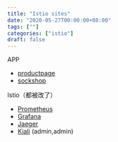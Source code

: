 ```yaml
---
title: "Istio sites"
date: "2020-05-27T00:00:00+08:00"
tags: [""]
categories: ["istio"]
draft: false
---
```




APP

- [productpage](http://39.100.0.61:30681/productpage)
- [sockshop](http://39.100.0.61:30001)



Istio（都被改了）

- [Prometheus](http://39.100.0.61:30598/graph)
- [Grafana](http://39.100.0.61:31054/d/LJ_uJAvmk/istio-service-dashboard?orgId=1&refresh=10s)
- [Jaeger](http://39.100.0.61:31246/jaeger/search)
- [Kiali](http://39.100.0.61:31973/kiali/console/overview?pi=15000&duration=60) (admin,admin)


